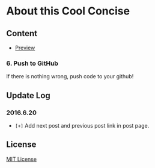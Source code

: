 # About this Cool Concise

## Content

* [Preview](#preview)


### 6. Push to GitHub

If there is nothing wrong, push code to your github!

## Update Log

### 2016.6.20

* `[+]` Add next post and previous post link in post page.


## License

[MIT License](https://github.com/jzyangbb/Chelper/LICENSE.md)

